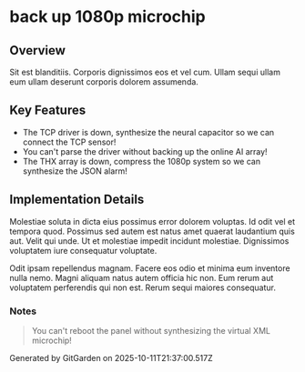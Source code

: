 # back up 1080p microchip

## Overview
Sit est blanditiis. Corporis dignissimos eos et vel cum. Ullam sequi ullam eum ullam deserunt corporis dolorem assumenda.

## Key Features
- The TCP driver is down, synthesize the neural capacitor so we can connect the TCP sensor!
- You can't parse the driver without backing up the online AI array!
- The THX array is down, compress the 1080p system so we can synthesize the JSON alarm!

## Implementation Details
Molestiae soluta in dicta eius possimus error dolorem voluptas. Id odit vel et tempora quod. Possimus sed autem est natus amet quaerat laudantium quis aut. Velit qui unde. Ut et molestiae impedit incidunt molestiae. Dignissimos voluptatem iure consequatur voluptate.
 Odit ipsam repellendus magnam. Facere eos odio et minima eum inventore nulla nemo. Magni aliquam natus autem officia hic non. Eum rerum aut voluptatem perferendis qui non est. Rerum sequi maiores consequatur.

### Notes
> You can't reboot the panel without synthesizing the virtual XML microchip!

Generated by GitGarden on 2025-10-11T21:37:00.517Z